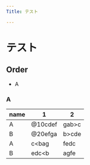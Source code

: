 ```yaml
---
Title: テスト

---
```


# テスト

## Order

- A

### A

| name | 1 | 2 |
|---|---|---|
| A | @10cdef | gab>c |
| B | @20efga | b>cde |
| A | c<bag | fedc |
| B | edc<b | agfe |

